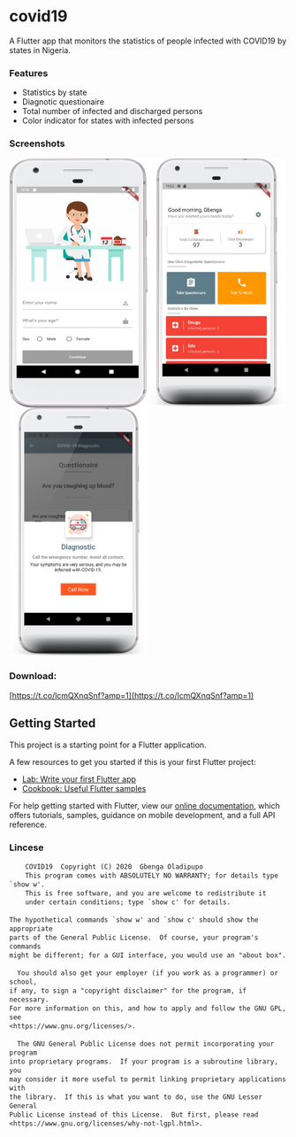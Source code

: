 # covid19

A Flutter app that monitors the statistics of people infected with COVID19 by states in Nigeria.

### Features
- Statistics by state
- Diagnotic questionaire
- Total number of infected and discharged persons
- Color indicator for states with infected persons

### Screenshots
<img align="left" src="https://github.com/devmike01/covid19/blob/master/login.png" width="250" height="450"/>
<img align="left" src="https://github.com/devmike01/covid19/blob/master/covid19app.jpg" width="250" height="450"/>
<img src="https://github.com/devmike01/covid19/blob/master/EUSA5c7XYA8LXUx.jpg" width="250" height="450"/>


### Download:
[https://t.co/lcmQXnqSnf?amp=1](https://t.co/lcmQXnqSnf?amp=1)

## Getting Started

This project is a starting point for a Flutter application.

A few resources to get you started if this is your first Flutter project:

- [Lab: Write your first Flutter app](https://flutter.dev/docs/get-started/codelab)
- [Cookbook: Useful Flutter samples](https://flutter.dev/docs/cookbook)

For help getting started with Flutter, view our
[online documentation](https://flutter.dev/docs), which offers tutorials,
samples, guidance on mobile development, and a full API reference.

### Lincese
```
    COVID19  Copyright (C) 2020  Gbenga Oladipupo
    This program comes with ABSOLUTELY NO WARRANTY; for details type `show w'.
    This is free software, and you are welcome to redistribute it
    under certain conditions; type `show c' for details.

The hypothetical commands `show w' and `show c' should show the appropriate
parts of the General Public License.  Of course, your program's commands
might be different; for a GUI interface, you would use an "about box".

  You should also get your employer (if you work as a programmer) or school,
if any, to sign a "copyright disclaimer" for the program, if necessary.
For more information on this, and how to apply and follow the GNU GPL, see
<https://www.gnu.org/licenses/>.

  The GNU General Public License does not permit incorporating your program
into proprietary programs.  If your program is a subroutine library, you
may consider it more useful to permit linking proprietary applications with
the library.  If this is what you want to do, use the GNU Lesser General
Public License instead of this License.  But first, please read
<https://www.gnu.org/licenses/why-not-lgpl.html>.

```
